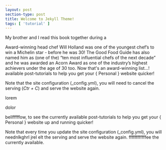 ```yaml
---
layout: post
section-type: post
title: Welcome to Jekyll Theme!
tags: [ 'tutorial' ]
---
```


My brother and I read this book together during a

Award-winning head chef Will Holland was one of the youngest chef’s to win a Michelin star - before he was 30! The Good Food Guide has also named him as (one of the) “ten most influential chefs of the next decade” and he was awarded an Acorn Award as one of the industry’s highest achievers under the age of 30 too. Now that's an award-winning list...!
available post-tutorials to help you get your { Personal } website quicker!

Note that the site configuration (\_config.yml), you will need
to cancel the serving (*Ctr + C*) and serve the website again.

lorem 

dolor 

bellfffffow, to see the currently available post-tutorials to help you get your { Personal } website up and running quicker!

Note that every time you update the site configuration (\_config.yml), you will neednlkghrl jrel elt the serving and serve the website again.
ffffffffffffee the currently available.
